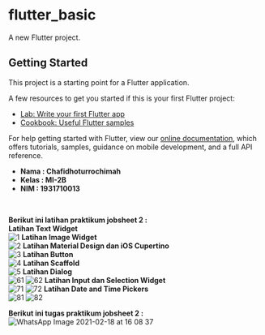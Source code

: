 # flutter_basic

A new Flutter project.

## Getting Started

This project is a starting point for a Flutter application.

A few resources to get you started if this is your first Flutter project:

- [Lab: Write your first Flutter app](https://flutter.dev/docs/get-started/codelab)
- [Cookbook: Useful Flutter samples](https://flutter.dev/docs/cookbook)

For help getting started with Flutter, view our
[online documentation](https://flutter.dev/docs), which offers tutorials,
samples, guidance on mobile development, and a full API reference.

<ul>
  <li><b>Nama    : Chafidhoturrochimah</b></li>
  <li><b>Kelas   : MI-2B</b></li>
  <li><b>NIM     : 1931710013</b></li>  
</ul><br>

<b>Berikut ini latihan praktikum jobsheet 2 :</b><br>
<b>Latihan Text Widget</b><br>
    ![1](https://user-images.githubusercontent.com/52942668/108335089-2ff63680-7205-11eb-8c6c-2a3c570474cb.jpeg)
<b>Latihan Image Widget</b><br>
  ![2](https://user-images.githubusercontent.com/52942668/108335094-32589080-7205-11eb-8d79-e18a3046ae59.jpeg)
<b>Latihan Material Design dan iOS Cupertino</b><br>
  ![3](https://user-images.githubusercontent.com/52942668/108335115-371d4480-7205-11eb-947d-0bd66ec5b5aa.jpeg)
<b>Latihan Button</b><br>
  ![4](https://user-images.githubusercontent.com/52942668/108335126-384e7180-7205-11eb-829b-c321493c91d9.jpeg)
<b>Latihan Scaffold</b><br>
  ![5](https://user-images.githubusercontent.com/52942668/108335158-3edce900-7205-11eb-812a-0cdca73b7ddd.jpeg)
<b>Latihan Dialog</b><br>
  ![61](https://user-images.githubusercontent.com/52942668/108335176-413f4300-7205-11eb-97f2-294aadeb51aa.jpeg)
  ![62](https://user-images.githubusercontent.com/52942668/108335180-42707000-7205-11eb-8658-15c1dc0b0924.jpeg)
<b>Latihan Input dan Selection Widget</b><br>
  ![71](https://user-images.githubusercontent.com/52942668/108335192-44d2ca00-7205-11eb-94ae-7f234bfa5898.jpeg)
  ![72](https://user-images.githubusercontent.com/52942668/108335210-48fee780-7205-11eb-837c-729d6a789f39.jpeg)
<b>Latihan Date and Time Pickers</b><br>
  ![81](https://user-images.githubusercontent.com/52942668/108335225-4b614180-7205-11eb-80a8-4b7df496d7d5.jpeg)
  ![82](https://user-images.githubusercontent.com/52942668/108335236-4c926e80-7205-11eb-9af0-72d9ecfbf84e.jpeg)

 
 <b>Berikut ini tugas praktikum jobsheet 2 :</b><br>
 ![WhatsApp Image 2021-02-18 at 16 08 37](https://user-images.githubusercontent.com/52942668/108335721-d6423c00-7205-11eb-8a13-3389f36569e0.jpeg)
  
